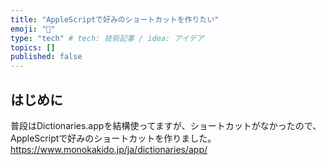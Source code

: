 ```yaml
---
title: "AppleScriptで好みのショートカットを作りたい"
emoji: "🦔"
type: "tech" # tech: 技術記事 / idea: アイデア
topics: []
published: false
---
```

## はじめに
普段はDictionaries.appを結構使ってますが、ショートカットがなかったので、AppleScriptで好みのショートカットを作りました。
https://www.monokakido.jp/ja/dictionaries/app/